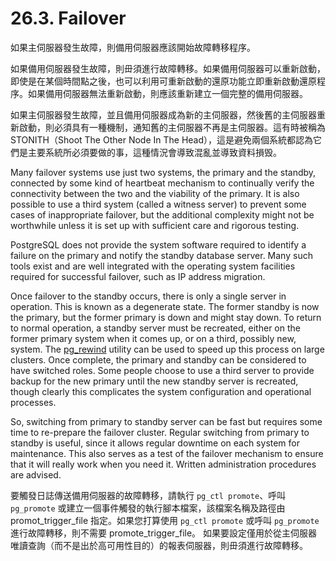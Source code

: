 # 26.3. Failover

如果主伺服器發生故障，則備用伺服器應該開始故障轉移程序。

如果備用伺服器發生故障，則毌須進行故障轉移。如果備用伺服器可以重新啟動，即使是在某個時間點之後，也可以利用可重新啟動的還原功能立即重新啟動還原程序。如果備用伺服器無法重新啟動，則應該重新建立一個完整的備用伺服器。

如果主伺服器發生故障，並且備用伺服器成為新的主伺服器，然後舊的主伺服器重新啟動，則必須具有一種機制，通知舊的主伺服器不再是主伺服器。這有時被稱為 STONITH（Shoot The Other Node In The Head），這是避免兩個系統都認為它們是主要系統所必須要做的事，這種情況會導致混亂並導致資料損毁。

Many failover systems use just two systems, the primary and the standby, connected by some kind of heartbeat mechanism to continually verify the connectivity between the two and the viability of the primary. It is also possible to use a third system \(called a witness server\) to prevent some cases of inappropriate failover, but the additional complexity might not be worthwhile unless it is set up with sufficient care and rigorous testing.

PostgreSQL does not provide the system software required to identify a failure on the primary and notify the standby database server. Many such tools exist and are well integrated with the operating system facilities required for successful failover, such as IP address migration.

Once failover to the standby occurs, there is only a single server in operation. This is known as a degenerate state. The former standby is now the primary, but the former primary is down and might stay down. To return to normal operation, a standby server must be recreated, either on the former primary system when it comes up, or on a third, possibly new, system. The [pg\_rewind](https://www.postgresql.org/docs/12/app-pgrewind.html) utility can be used to speed up this process on large clusters. Once complete, the primary and standby can be considered to have switched roles. Some people choose to use a third server to provide backup for the new primary until the new standby server is recreated, though clearly this complicates the system configuration and operational processes.

So, switching from primary to standby server can be fast but requires some time to re-prepare the failover cluster. Regular switching from primary to standby is useful, since it allows regular downtime on each system for maintenance. This also serves as a test of the failover mechanism to ensure that it will really work when you need it. Written administration procedures are advised.

要觸發日誌傳送備用伺服器的故障轉移，請執行 `pg_ctl promote`、呼叫 `pg_promote` 或建立一個事件觸發的執行腳本檔案，該檔案名稱及路徑由 promot\_trigger\_file 指定。如果您打算使用 `pg_ctl promote` 或呼叫 `pg_promote` 進行故障轉移，則不需要 promote\_trigger\_file。 如果要設定僅用於從主伺服器唯讀查詢（而不是出於高可用性目的）的報表伺服器，則毌須進行故障轉移。

